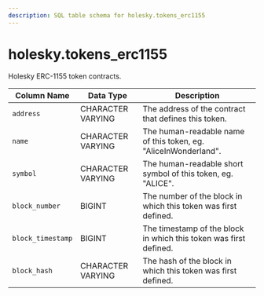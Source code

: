 ```yaml
---
description: SQL table schema for holesky.tokens_erc1155
---
```


# holesky.tokens\_erc1155

Holesky ERC-1155 token contracts.

| Column Name       | Data Type         | Description                                                       |
| ----------------- | ----------------- | ----------------------------------------------------------------- |
| `address`         | CHARACTER VARYING | The address of the contract that defines this token.              |
| `name`            | CHARACTER VARYING | The human-readable name of this token, eg. "AliceInWonderland".   |
| `symbol`          | CHARACTER VARYING | The human-readable short symbol of this token, eg. "ALICE".       |
| `block_number`    | BIGINT            | The number of the block in which this token was first defined.    |
| `block_timestamp` | BIGINT            | The timestamp of the block in which this token was first defined. |
| `block_hash`      | CHARACTER VARYING | The hash of the block in which this token was first defined.      |
